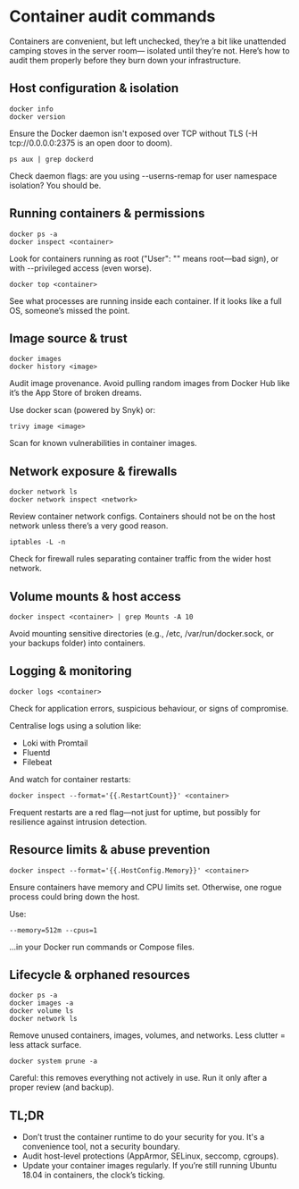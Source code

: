 # Container audit commands

Containers are convenient, but left unchecked, they’re a bit like unattended camping stoves in the server room—
isolated until they’re not. Here’s how to audit them properly before they burn down your infrastructure.

## Host configuration & isolation

```
docker info
docker version
```

Ensure the Docker daemon isn't exposed over TCP without TLS (-H tcp://0.0.0.0:2375 is an open door to doom).

```
ps aux | grep dockerd
```

Check daemon flags: are you using --userns-remap for user namespace isolation? You should be.

## Running containers & permissions

```
docker ps -a
docker inspect <container>
```

Look for containers running as root ("User": "" means root—bad sign), or with --privileged access (even worse).

```
docker top <container>
```

See what processes are running inside each container. If it looks like a full OS, someone’s missed the point.

## Image source & trust

```
docker images
docker history <image>
```

Audit image provenance. Avoid pulling random images from Docker Hub like it’s the App Store of broken dreams.

Use docker scan (powered by Snyk) or:

```
trivy image <image>
```

Scan for known vulnerabilities in container images.

## Network exposure & firewalls

```
docker network ls
docker network inspect <network>
```

Review container network configs. Containers should not be on the host network unless there’s a very good reason.

```
iptables -L -n
```

Check for firewall rules separating container traffic from the wider host network.

## Volume mounts & host access

```
docker inspect <container> | grep Mounts -A 10
```

Avoid mounting sensitive directories (e.g., /etc, /var/run/docker.sock, or your backups folder) into containers.

## Logging & monitoring

```
docker logs <container>
```

Check for application errors, suspicious behaviour, or signs of compromise.

Centralise logs using a solution like:

* Loki with Promtail
* Fluentd
* Filebeat

And watch for container restarts:

```
docker inspect --format='{{.RestartCount}}' <container>
```

Frequent restarts are a red flag—not just for uptime, but possibly for resilience against intrusion detection.

## Resource limits & abuse prevention

```
docker inspect --format='{{.HostConfig.Memory}}' <container>
```

Ensure containers have memory and CPU limits set. Otherwise, one rogue process could bring down the host.

Use:

```
--memory=512m --cpus=1
```

...in your Docker run commands or Compose files.

## Lifecycle & orphaned resources

```
docker ps -a
docker images -a
docker volume ls
docker network ls
```

Remove unused containers, images, volumes, and networks. Less clutter = less attack surface.

```
docker system prune -a
```

Careful: this removes everything not actively in use. Run it only after a proper review (and backup).

## TL;DR

* Don’t trust the container runtime to do your security for you. It's a convenience tool, not a security boundary.
* Audit host-level protections (AppArmor, SELinux, seccomp, cgroups).
* Update your container images regularly. If you’re still running Ubuntu 18.04 in containers, the clock’s ticking.
